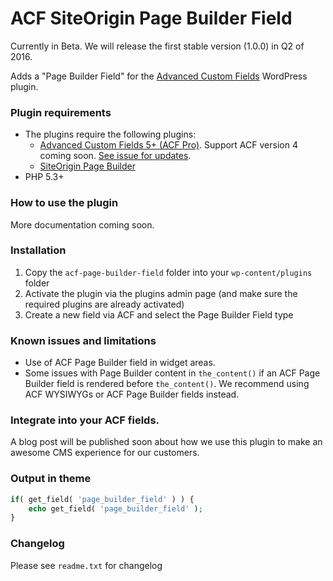 
# ACF SiteOrigin Page Builder Field

Currently in Beta. We will release the first stable version (1.0.0) in Q2 of 2016.

Adds a "Page Builder Field" for the [Advanced Custom Fields](http://wordpress.org/extend/plugins/advanced-custom-fields/) WordPress plugin.

### Plugin requirements

 - The plugins require the following plugins: 
    - [Advanced Custom Fields 5+ (ACF Pro)](http://www.advancedcustomfields.com/). Support ACF version 4 coming soon. [See issue for updates](https://github.com/Angrycreative/ACF-Page-Builder-Field/issues/3).
    - [SiteOrigin Page Builder](https://sv.wordpress.org/plugins/siteorigin-panels/)
 - PHP 5.3+

### How to use the plugin

More documentation coming soon.

### Installation

1. Copy the `acf-page-builder-field` folder into your `wp-content/plugins` folder
2. Activate the plugin via the plugins admin page (and make sure the required plugins are already activated)
3. Create a new field via ACF and select the Page Builder Field type


### Known issues and limitations

 - Use of ACF Page Builder field in widget areas.
 - Some issues with Page Builder content in `the_content()` if an ACF Page Builder field is rendered before `the_content()`. We recommend using ACF WYSIWYGs or ACF Page Builder fields instead. 


### Integrate into your ACF fields.

A blog post will be published soon about how we use this plugin to make an awesome CMS experience for our customers. 


### Output in theme

```php
if( get_field( 'page_builder_field' ) ) {
    echo get_field( 'page_builder_field' );
}
```


### Changelog
Please see `readme.txt` for changelog
